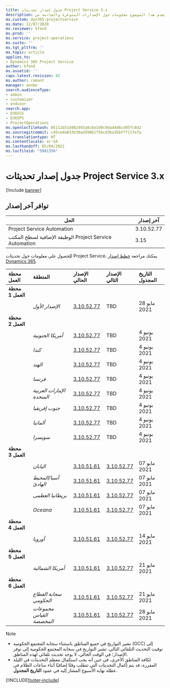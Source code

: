 ```yaml
---
title: جدول إصدار تحديثات Project Service 3.x
description: يقدم هذا الموضوع معلومات حول الإصدارات المتوفرة والقادمة من Dynamics 365 Project Service Automation.
ms.custom: dyn365-projectservice
ms.date: 12/07/2020
ms.reviewer: kfend
ms.prod: ''
ms.service: project-operations
ms.suite: ''
ms.tgt_pltfrm: ''
ms.topic: article
applies_to:
- Dynamics 365 Project Service
author: kfend
ms.assetid: ''
caps.latest.revision: 42
ms.author: rumant
manager: annbe
search.audienceType:
- admin
- customizer
- enduser
search.app:
- D365CE
- D365PS
- ProjectOperations
ms.openlocfilehash: 05111b51d482493a8c8a1d9c9da44d6cd95fc8d2
ms.sourcegitcommit: c45ceda833b30ad39861f5bcd3ba1bbfff11fe7a
ms.translationtype: HT
ms.contentlocale: ar-SA
ms.lasthandoff: 05/04/2021
ms.locfileid: "5981356"
---
```

# <a name="update-release-schedule-for-project-service-3x"></a>جدول إصدار تحديثات Project Service 3.x

[!include [banner](../includes/psa-now-project-operations.md)]

## <a name="latest-version-availability"></a>توافر آخر إصدار

| الحل  | آخر إصدار |
|-------|----|
| Project Service Automation    | 3.10.52.77  |
| الوظيفة الإضافية لسطح المكتب Project Service Automation                | 3.15           |

للحصول على معلومات حول تحديثات Project Service، يمكنك مراجعة [خطط إصدار Dynamics 365](/dynamics365/release-plans/). 

| محطة العمل  | المنطقة | الإصدار الحالي | الإصدار التالي |  التاريخ المجدول
| :---   | :---   | :---   | :---   |:---   |         
|<strong>محطة العمل 1</strong> | |  |  | |
| | <i>الإصدار الأول</i> | [3.10.52.77](whats-new-ur-31.md) | TBD | 28 مايو 2021
|<strong>محطة العمل 2</strong> | |  |  | |
| | <i>أمريكا الجنوبية</i> | [3.10.52.77](whats-new-ur-31.md) | TBD | 4 يونيو 2021
| | <i>كندا</i> | [3.10.52.77](whats-new-ur-31.md) | TBD | 4 يونيو 2021
| | <i>الهند</i> | [3.10.52.77](whats-new-ur-31.md) | TBD | 4 يونيو 2021
| | <i>فرنسا</i> | [3.10.52.77](whats-new-ur-31.md) | TBD | 4 يونيو 2021
| | <i>الإمارات العربية المتحدة</i> | [3.10.52.77](whats-new-ur-31.md) | TBD | 4 يونيو 2021
| | <i>جنوب إفريقيا</i> | [3.10.52.77](whats-new-ur-31.md) | TBD | 4 يونيو 2021
| | <i>ألمانيا</i> | [3.10.52.77](whats-new-ur-31.md) | TBD | 4 يونيو 2021
| | <i>سويسرا</i> | [3.10.52.77](whats-new-ur-31.md) | TBD | 4 يونيو 2021
|<strong>محطة العمل 3</strong> | |  |  | |
| | <i>اليابان</i> | [3.10.51.61](whats-new-ur-30.md) | [3.10.52.77](whats-new-ur-31.md) | 07 مايو 2021
| | <i>آسيا/المحيط الهادئ</i> | [3.10.51.61](whats-new-ur-30.md) | [3.10.52.77](whats-new-ur-31.md) | 07 مايو 2021
| | <i>بريطانيا العظمى</i> | [3.10.51.61](whats-new-ur-30.md) | [3.10.52.77](whats-new-ur-31.md) | 07 مايو 2021
| | <i>Oceana</i> | [3.10.51.61](whats-new-ur-30.md) | [3.10.52.77](whats-new-ur-31.md) | 07 مايو 2021
|<strong>محطة العمل 4</strong> | |  |  | |
| | <i>أوروبا</i> | [3.10.51.61](whats-new-ur-30.md) | [3.10.52.77](whats-new-ur-31.md) | 14 مايو 2021
|<strong>محطة العمل 5</strong> | |  |  | |
| | <i>أمريكا الشمالية</i> | [3.10.51.61](whats-new-ur-30.md) | [3.10.52.77](whats-new-ur-31.md) | 21 مايو 2021
|<strong>محطة العمل 6</strong> | |  |  | |
| | <i>سحابة القطاع الحكومي</i> | [3.10.51.61](whats-new-ur-30.md) | [3.10.52.77](whats-new-ur-31.md) | 21 مايو 2021
| | <i>مجموعات القياس المخصصة</i> | [3.10.51.61](whats-new-ur-30.md) | [3.10.52.77](whats-new-ur-31.md) | 28 مايو 2021

>[!Note]
> - تشير التواريخ في جميع المناطق باستثناء سحابة المجتمع الحكومية (GCC) إلى توقيت التحديث التلقائي التالي. تشير التواريخ في سحابة المجتمع الحكومية إلى توفر الإصدار؛ في الوقت الحالي، لا يوجد تحديث تلقائي لهذه المناطق.
> - لكافة المناطق الأخرى، في حين أنه يجب استكمال معظم التحديثات في الليلة المقررة، قد يتم إكمال التحديثات التي تتطلب وقتًا إضافيًا أثناء ساعات الظلام في عطلة نهاية الأسبوع المشار إليه في عمود **التاريخ المجدول**.


[!INCLUDE[footer-include](../includes/footer-banner.md)]
